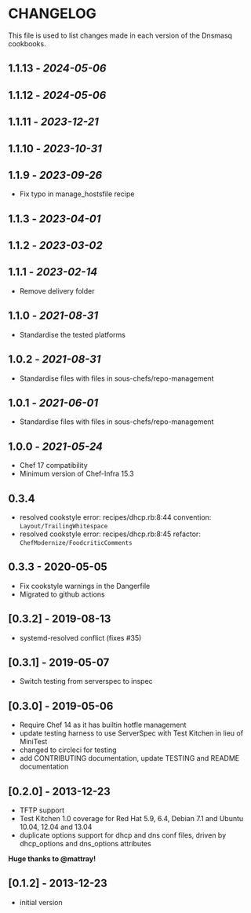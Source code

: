 # CHANGELOG

This file is used to list changes made in each version of the Dnsmasq cookbooks.

## 1.1.13 - *2024-05-06*

## 1.1.12 - *2024-05-06*

## 1.1.11 - *2023-12-21*

## 1.1.10 - *2023-10-31*

## 1.1.9 - *2023-09-26*

- Fix typo in manage_hostsfile recipe

## 1.1.3 - *2023-04-01*

## 1.1.2 - *2023-03-02*

## 1.1.1 - *2023-02-14*

- Remove delivery folder

## 1.1.0 - *2021-08-31*

- Standardise the tested platforms

## 1.0.2 - *2021-08-31*

- Standardise files with files in sous-chefs/repo-management

## 1.0.1 - *2021-06-01*

- Standardise files with files in sous-chefs/repo-management

## 1.0.0 - *2021-05-24*

- Chef 17 compatibility
- Minimum version of Chef-Infra 15.3

## 0.3.4

- resolved cookstyle error: recipes/dhcp.rb:8:44 convention: `Layout/TrailingWhitespace`
- resolved cookstyle error: recipes/dhcp.rb:8:45 refactor: `ChefModernize/FoodcriticComments`

## 0.3.3 - 2020-05-05

- Fix cookstyle warnings in the Dangerfile
- Migrated to github actions

## [0.3.2] - 2019-08-13

- systemd-resolved conflict (fixes #35)

## [0.3.1] - 2019-05-07

- Switch testing from serverspec to inspec

## [0.3.0] - 2019-05-06

- Require Chef 14 as it has builtin hotfle management
- update testing harness to use ServerSpec with Test Kitchen in lieu of MiniTest
- changed to circleci for testing
- add CONTRIBUTING documentation, update TESTING and README documentation

## [0.2.0] - 2013-12-23

- TFTP support
- Test Kitchen 1.0 coverage for Red Hat 5.9, 6.4, Debian 7.1
 and Ubuntu 10.04, 12.04 and 13.04
- duplicate options support for dhcp and dns conf files,
 driven by dhcp_options and dns_options attributes

**Huge thanks to @mattray!**

## [0.1.2] - 2013-12-23

- initial version
